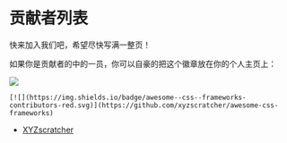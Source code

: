 # 贡献者列表
快来加入我们吧，希望尽快写满一整页！

如果你是贡献者的中的一员，你可以自豪的把这个徽章放在你的个人主页上：

[![](https://img.shields.io/badge/awesome--css--frameworks-contributors-red.svg)](https://github.com/xyzscratcher/awesome-css-frameworks)
```
[![](https://img.shields.io/badge/awesome--css--frameworks-contributors-red.svg)](https://github.com/xyzscratcher/awesome-css-frameworks)
```
- [XYZscratcher](//github.com/xyzscratcher)
